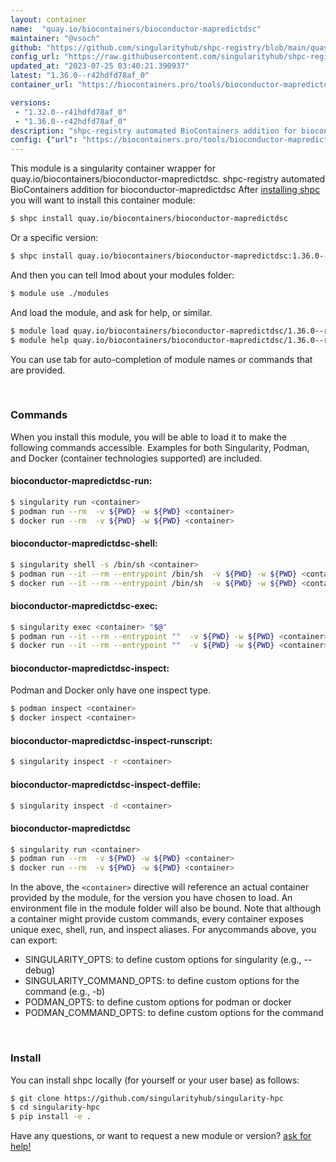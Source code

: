 ```yaml
---
layout: container
name:  "quay.io/biocontainers/bioconductor-mapredictdsc"
maintainer: "@vsoch"
github: "https://github.com/singularityhub/shpc-registry/blob/main/quay.io/biocontainers/bioconductor-mapredictdsc/container.yaml"
config_url: "https://raw.githubusercontent.com/singularityhub/shpc-registry/main/quay.io/biocontainers/bioconductor-mapredictdsc/container.yaml"
updated_at: "2023-07-25 03:40:21.390937"
latest: "1.36.0--r42hdfd78af_0"
container_url: "https://biocontainers.pro/tools/bioconductor-mapredictdsc"

versions:
 - "1.32.0--r41hdfd78af_0"
 - "1.36.0--r42hdfd78af_0"
description: "shpc-registry automated BioContainers addition for bioconductor-mapredictdsc"
config: {"url": "https://biocontainers.pro/tools/bioconductor-mapredictdsc", "maintainer": "@vsoch", "description": "shpc-registry automated BioContainers addition for bioconductor-mapredictdsc", "latest": {"1.36.0--r42hdfd78af_0": "sha256:4fffd69b9b5640cfecbf0ab857c3045928d7a66310afcc8a137ddbb8db60d26a"}, "tags": {"1.32.0--r41hdfd78af_0": "sha256:a13c01f8c65cb82cabd49d5bb61f3caaa22d2cd668888688e81b9ab9819b5c4e", "1.36.0--r42hdfd78af_0": "sha256:4fffd69b9b5640cfecbf0ab857c3045928d7a66310afcc8a137ddbb8db60d26a"}, "docker": "quay.io/biocontainers/bioconductor-mapredictdsc"}
---
```


This module is a singularity container wrapper for quay.io/biocontainers/bioconductor-mapredictdsc.
shpc-registry automated BioContainers addition for bioconductor-mapredictdsc
After [installing shpc](#install) you will want to install this container module:


```bash
$ shpc install quay.io/biocontainers/bioconductor-mapredictdsc
```

Or a specific version:

```bash
$ shpc install quay.io/biocontainers/bioconductor-mapredictdsc:1.36.0--r42hdfd78af_0
```

And then you can tell lmod about your modules folder:

```bash
$ module use ./modules
```

And load the module, and ask for help, or similar.

```bash
$ module load quay.io/biocontainers/bioconductor-mapredictdsc/1.36.0--r42hdfd78af_0
$ module help quay.io/biocontainers/bioconductor-mapredictdsc/1.36.0--r42hdfd78af_0
```

You can use tab for auto-completion of module names or commands that are provided.

<br>

### Commands

When you install this module, you will be able to load it to make the following commands accessible.
Examples for both Singularity, Podman, and Docker (container technologies supported) are included.

#### bioconductor-mapredictdsc-run:

```bash
$ singularity run <container>
$ podman run --rm  -v ${PWD} -w ${PWD} <container>
$ docker run --rm  -v ${PWD} -w ${PWD} <container>
```

#### bioconductor-mapredictdsc-shell:

```bash
$ singularity shell -s /bin/sh <container>
$ podman run --it --rm --entrypoint /bin/sh  -v ${PWD} -w ${PWD} <container>
$ docker run --it --rm --entrypoint /bin/sh  -v ${PWD} -w ${PWD} <container>
```

#### bioconductor-mapredictdsc-exec:

```bash
$ singularity exec <container> "$@"
$ podman run --it --rm --entrypoint ""  -v ${PWD} -w ${PWD} <container> "$@"
$ docker run --it --rm --entrypoint ""  -v ${PWD} -w ${PWD} <container> "$@"
```

#### bioconductor-mapredictdsc-inspect:

Podman and Docker only have one inspect type.

```bash
$ podman inspect <container>
$ docker inspect <container>
```

#### bioconductor-mapredictdsc-inspect-runscript:

```bash
$ singularity inspect -r <container>
```

#### bioconductor-mapredictdsc-inspect-deffile:

```bash
$ singularity inspect -d <container>
```



#### bioconductor-mapredictdsc

```bash
$ singularity run <container>
$ podman run --rm  -v ${PWD} -w ${PWD} <container>
$ docker run --rm  -v ${PWD} -w ${PWD} <container>
```


In the above, the `<container>` directive will reference an actual container provided
by the module, for the version you have chosen to load. An environment file in the
module folder will also be bound. Note that although a container
might provide custom commands, every container exposes unique exec, shell, run, and
inspect aliases. For anycommands above, you can export:

 - SINGULARITY_OPTS: to define custom options for singularity (e.g., --debug)
 - SINGULARITY_COMMAND_OPTS: to define custom options for the command (e.g., -b)
 - PODMAN_OPTS: to define custom options for podman or docker
 - PODMAN_COMMAND_OPTS: to define custom options for the command

<br>

### Install

You can install shpc locally (for yourself or your user base) as follows:

```bash
$ git clone https://github.com/singularityhub/singularity-hpc
$ cd singularity-hpc
$ pip install -e .
```

Have any questions, or want to request a new module or version? [ask for help!](https://github.com/singularityhub/singularity-hpc/issues)